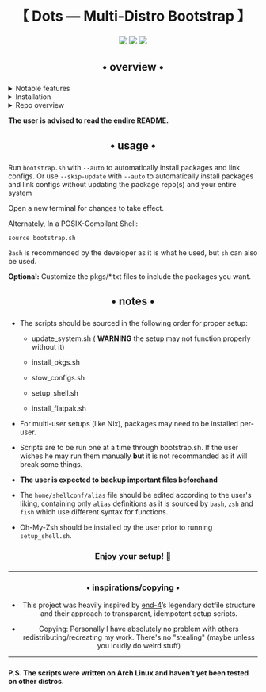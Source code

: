 <div align="center">
    <h1>【 Dots — Multi-Distro Bootstrap 】</h1>
    <h3></h3>
</div>

<div align="center">

![](https://img.shields.io/github/last-commit/TGGamer1/Dots?&style=for-the-badge&color=8ad7eb&logo=git&logoColor=D9E0EE&labelColor=1E202B)
![](https://img.shields.io/github/stars/TGGamer1/Dots?style=for-the-badge&logo=andela&color=86dbd7&logoColor=D9E0EE&labelColor=1E202B)
![](https://img.shields.io/github/repo-size/TGGamer1/Dots?color=86dbce&label=SIZE&logo=protondrive&style=for-the-badge&logoColor=D9E0EE&labelColor=1E202B)

</div>

<div align="center">
    <h2>• overview •</h2>
    <h3></h3>
</div>

<details> 
  <summary>Notable features</summary>
     
  - **Overview**: This repository automates setting up your terminal workflow and dotfiles across multiple Linux distributions.
  - **Distro Support**: It works on Arch, Debian/Ubuntu, Fedora, NixOS(No idea how it will behave), and even supports Brew and Flatpak.
  - **Transparent installation**: Every command is shown before it's run.
  - **Automatic setup**: with the `--auto` flag everything will be automatically installed and setup with proper symlinks using stow.
</details>
<details> 
  <summary>Installation</summary>

   - Just run 
   ```bash
   git clone https://github.com/TGGamer1/Dots.git ~/Dots
   cd ~/Dots
   ./bootstrap.sh
   ```
   - The name of the install script is `bootstrap.sh`.
</details>
<details>
  <summary>Repo overview</summary>
  
    Dots/
    ├── bootstrap.sh                # Main entry point, sources modular scripts
    ├── config                      # Contains files pointing to $HOME/.config
    │   ├── fish                    # Fish config files
    │   ├── foot                    # Foot config files
    │   ├── fuzzel                  # Fuzzel config files
    │   ├── hypr                    # Hyprland config files (For Arch, end-4's dots)
    │   └── kitty                   # Kitty config files
    ├── home                        # Contains files pointing to $HOME
    │   ├── .bashrc                 # Bash config
    │   ├── shellconf               # Alis and function files to be listed here
    │   │   └── alias
    │   └── .zshrc                  # Zsh config
    ├── pkgs
    │   ├── arch.txt                # Arch-specific packages
    │   ├── common.txt              # Packages installed on all distros
    │   ├── debian.txt              # Debian/Ubuntu-specific packages
    │   ├── fedora.txt              # Fedora-specific packages
    │   └── nix.txt                 # Nix package manager(Works in NixOS & w/o)
    └── scripts
        ├── install_flatpak.sh      # Installs Flatpak apps
        ├── install_pkgs.sh         # Package installation logic
        ├── setup_shell.sh          # Configures and sources your shell
        ├── stow_configs.sh         # Links dotfiles via stow
        └── update_system.sh        # Updates entire system


- Everything is writen in `bash`

- Note: Only top-level files are shown; each config folder contains multiple dotfiles.
</details>

**The user is advised to read the endire README.**

<div align="center">
    <h2>• usage •</h2>
    <h3></h3>
</div>

Run `bootstrap.sh` with `--auto` to automatically install packages and link configs.
Or use `--skip-update` with `--auto` to automatically install packages and link configs without updating the package repo(s) and your entire system

Open a new terminal for changes to take effect.

Alternately, In a POSIX-Compilant Shell: 
```
source bootstrap.sh
```
`Bash` is recommended by the developer as it is what he used, but `sh` can also be used.


**Optional:** Customize the pkgs/*.txt files to include the packages you want.

<div align="center">
    <h2>• notes •</h2>
    <h3></h3>
</div>

- The scripts should be sourced in the following order for proper setup:

  -  update_system.sh ( **WARNING** the setup may not function properly without it)

   -  install_pkgs.sh

  -   stow_configs.sh

   -  setup_shell.sh

   -  install_flatpak.sh

- For multi-user setups (like Nix), packages may need to be installed per-user.

- Scripts are to be run one at a time through bootstrap.sh. If the user wishes he may run them manually **but** it is not recommanded as it will break some things.

- **The user is expected to backup important files beforehand**

- The `home/shellconf/alias` file should be edited according to the user's liking, containing only `alias` definitions as it is sourced by `bash`, `zsh` and `fish` which use different syntax for functions.

- Oh-My-Zsh should be installed by the user prior to running `setup_shell.sh`.

<div align="center">
    <h3> Enjoy your setup! 🚀 </h3>
    <h4></h4>
</div>

<div align="center">

---

<h3>• inspirations/copying •</h3>

- This project was heavily inspired by <a href="https://github.com/end-4">end-4</a>’s legendary dotfile structure and their approach to transparent, idempotent setup scripts.

- Copying: Personally I have absolutely no problem with others redistributing/recreating my work. There's no "stealing" (maybe unless you loudly do weird stuff)

</div>

---

<h3></h3>

**P.S. The scripts were written on Arch Linux and haven’t yet been tested on other distros.**
